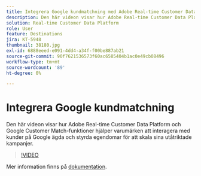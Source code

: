 ```yaml
---
title: Integrera Google kundmatchning med Adobe Real-time Customer Data Platform
description: Den här videon visar hur Adobe Real-time Customer Data Platform och Google Customer Match-funktioner hjälper varumärken att interagera med kunder på Google ägda och styrda egendomar för att skala sina utåtriktade kampanjer.
solution: Real-time Customer Data Platform
role: User
feature: Destinations
jira: KT-5948
thumbnail: 38180.jpg
exl-id: 6888eeed-e091-4dd4-a34f-f00be887ab21
source-git-commit: 90f7621536573f60ac6585404b1ac0e49cb08496
workflow-type: tm+mt
source-wordcount: '89'
ht-degree: 0%

---
```


# Integrera Google kundmatchning

Den här videon visar hur Adobe Real-time Customer Data Platform och Google Customer Match-funktioner hjälper varumärken att interagera med kunder på Google ägda och styrda egendomar för att skala sina utåtriktade kampanjer.

>[!VIDEO](https://video.tv.adobe.com/v/38180?quality=12&learn=on)

Mer information finns på [dokumentation](https://experienceleague.adobe.com/docs/experience-platform/destinations/catalog/advertising/google-customer-match.html).
